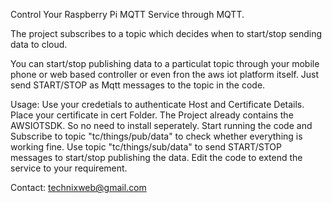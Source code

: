 Control Your Raspberry Pi MQTT Service through MQTT.

The project subscribes to a topic which decides when to start/stop sending data to cloud.

You can start/stop publishing data to a particulat topic through your mobile phone or web based controller or even fron the aws iot platform itself.
Just send START/STOP as Mqtt messages to the topic in the code.

Usage:
	Use your credetials to authenticate 
	Host and Certificate Details.
	Place your certificate in cert Folder.
	The Project already contains the AWSIOTSDK. So no need to install seperately.
	Start running the code and Subscribe to topic "tc/things/pub/data" to check whether everything is working fine.
	Use topic "tc/things/sub/data" to send START/STOP messages to start/stop publishing the data.
	Edit the code to extend the service to your requirement.
	
	
Contact:
	technixweb@gmail.com